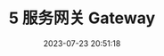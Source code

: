 ---
title: 5 服务网关 Gateway
date: 2023-07-23 20:51:18
tags: 
  - Distributed Microservices
categories: 
  - Technology
swiper_index: 
---